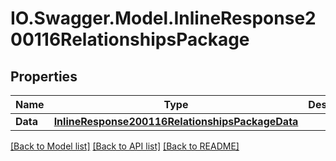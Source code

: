 # IO.Swagger.Model.InlineResponse200116RelationshipsPackage
## Properties

Name | Type | Description | Notes
------------ | ------------- | ------------- | -------------
**Data** | [**InlineResponse200116RelationshipsPackageData**](InlineResponse200116RelationshipsPackageData.md) |  | [optional] 

[[Back to Model list]](../README.md#documentation-for-models) [[Back to API list]](../README.md#documentation-for-api-endpoints) [[Back to README]](../README.md)

